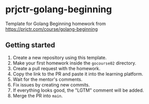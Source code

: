 # prjctr-golang-beginning

Template for Golang Beginning homework from https://prjctr.com/course/golang-beginning

## Getting started

1. Create a new repository using this template.
2. Make your first homework inside the `gocourse02` directory.
3. Create a pull request with the homework.
4. Copy the link to the PR and paste it into the learning platform.
5. Wait for the mentor's comments.
6. Fix issues by creating new commits.
7. If everything looks good, the "LGTM" comment will be added.
8. Merge the PR into `main`.

